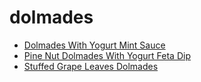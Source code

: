# dolmades

 * [Dolmades With Yogurt Mint Sauce](../../index/d/dolmades-with-yogurt-mint-sauce-2054.json)
 * [Pine Nut Dolmades With Yogurt Feta Dip](../../index/p/pine-nut-dolmades-with-yogurt-feta-dip-1643.json)
 * [Stuffed Grape Leaves Dolmades](../../index/s/stuffed-grape-leaves-dolmades.json)
